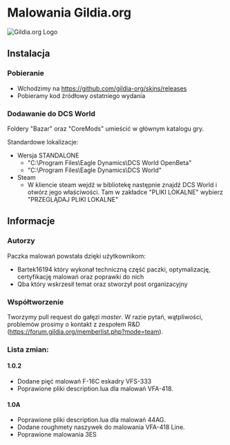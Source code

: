 # Malowania Gildia.org

![Gildia.org Logo](https://images.weserv.nl/?url=https://i.imgur.com/nFHxQMy.png&w=140&il)

## Instalacja
### Pobieranie
* Wchodzimy na https://github.com/gildia-org/skins/releases
* Pobieramy kod źródłowy ostatniego wydania

### Dodawanie do DCS World
Foldery "Bazar" oraz "CoreMods" umieścić w głównym katalogu gry.

Standardowe lokalizacje:
* Wersja STANDALONE
  * "C:\Program Files\Eagle Dynamics\DCS World OpenBeta"
  * "C:\Program Files\Eagle Dynamics\DCS World"
* Steam
  * W kliencie steam wejdź w bibliotekę następnie znajdź DCS World i otwórz jego właściwości. Tam w zakładce "PLIKI LOKALNE" wybierz "PRZEGLĄDAJ PLIKI LOKALNE"

## Informacje
### Autorzy 
Paczka malowań powstała dzięki użytkownikom: 
* Bartek16194 który wykonał techniczną część paczki, optymalizację, certyfikację malowań oraz poprawki do nich
* Qba który wskrzesił temat oraz stworzył post organizacyjny 

### Współtworzenie
Tworzymy pull request do gałęzi _master_. W razie pytań, wątpliwości, problemów prosimy o kontakt z zespołem R&D (https://forum.gildia.org/memberlist.php?mode=team).

### Lista zmian:
#### 1.0.2
* Dodane pięć malowań F-16C eskadry VFS-333
* Poprawione pliki description.lua dla malowań VFA-418.

#### 1.0A
* Poprawione pliki description.lua dla malowań 44AG.
* Dodane roughmety naszywek do malowania VFA-418 Line.
* Poprawione malowania 3ES
